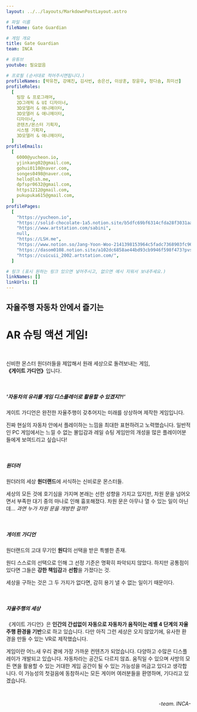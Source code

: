 ```yaml
---
layout: ../../layouts/MarkdownPostLayout.astro

# 파일 이름
fileName: Gate Guardian

# 게임 개요
title: Gate Guardian
team: INCA

# 유튜브
youtube: 필요없음

# 프로필 (순서대로 적어주시면됩니다.)
profileNames: [박유천, 강예진, 김사빈, 송은선, 이상훈, 장윤우, 정다솜, 최미선]
profileRoles:
  [
    팀장 & 프로그래머,
    2D그래픽 & UI 디자이너,
    3D모델러 & 애니메이터,
    3D모델러 & 애니메이터,
    디자이너,
    콘텐츠/몬스터 기획자,
    시스템 기획자,
    3D모델러 & 애니메이터,
  ]
profileEmails:
  [
    6000@yucheon.io,
    yjinkang02@gmail.com,
    gohui0110@naver.com,
    songes0498@naver.com,
    hello@lsh.me,
    dpfspr0632@gmail.com,
    https1212@gmail.com,
    pukupuka615@gmail.com,
  ]
profilePages:
  [
    "https://yucheon.io",
    "https://solid-chocolate-1a5.notion.site/b5dfc69bf6314cfda28f3031aae6b045",
    "https://www.artstation.com/sabini",
    null,
    "https://LSH.me",
    "https://www.notion.so/Jang-Yoon-Woo-2141398153964c5fadc7368903fc9651?pvs=4",
    "https://dasom0108.notion.site/a102dc6858ae44bd93cb9946f598f473?pvs=74",
    "https://cuicuii_2002.artstation.com/",
  ]

# 링크 (표시 원하는 링크 있으면 넣어주시고, 없으면 예시 지워서 보내주세요.)
linkNames: []
linkUrls: []
---
```


## **자율주행 자동차 안에서 즐기는**
# **AR 슈팅 액션 게임!**
<br/>

신비한 몬스터 원더러들을 제압해서 원래 세상으로 돌려보내는 게임,<br/><strong>《게이트 가디언》</strong>입니다.

<br/>

##### **'자동차의 유리를 게임 디스플레이로 활용할 수 있겠지?!'**

게이트 가디언은 완전한 자율주행이 갖추어지는 미래를 상상하며 제작한 게임입니다.

진짜 현실의 자동차 안에서 플레이하는 느낌을 최대한 표현하려고 노력했습니다. 일반적인 PC 게임에서는 느낄 수 없는 몰입감과 레일 슈팅 게임만의 개성을 많은 플레이어분들에게 보여드리고 싶습니다!

<br/>

##### **원더러**

원더러의 세상 **원더랜드**에 서식하는 신비로운 몬스터들.

세상의 모든 것에 호기심을 가지며 본래는 선한 성향을 가지고 있지만, 차원 문을 넘어오면서 부족한 대기 중의 마나로 인해 흉포해졌다. 차원 문은 아무나 열 수 있는 일이 아닌데... _과연 누가 차원 문을 개방한 걸까?_

<br/>

##### **게이트 가디언**

원더랜드의 고대 무기인 **원디**의 선택을 받은 특별한 존재.

원디 스스로의 선택으로 인해 그 선정 기준은 명확히 파악되지 않았다. 하지만 공통점이 있다면 그들은 **강한 책임감**과 **선함**을 가졌다는 것.

세상을 구하는 것은 그 두 가지가 없다면, 감히 용기 낼 수 없는 일이기 때문이다.

<br/>

##### **자율주행의 세상**

《게이트 가디언》은 **인간의 간섭없이 자동으로 자동차가 움직이는 레벨 4 단계의 자율주행 환경을 기반**으로 하고 있습니다. 다만 아직 그런 세상은 오지 않았기에, 유사한 환경을 만들 수 있는 VR로 제작했습니다.

게임이란 어느새 우리 곁에 가장 가까운 컨텐츠가 되었습니다. 다양하고 수많은 디스플레이가 개발되고 있습니다. 자동차라는 공간도 다르지 않죠. 움직일 수 있으며 사방의 모든 면을 활용할 수 있는 거대한 게임 공간이 될 수 있는 가능성을 머금고 있다고 생각합니다. 이 가능성의 첫걸음에 동참하시는 모든 게이머 여러분들을 환영하며, 기다리고 있겠습니다.


<br/>
<p style="text-align: right;"><i>-team. INCA-</i></p>